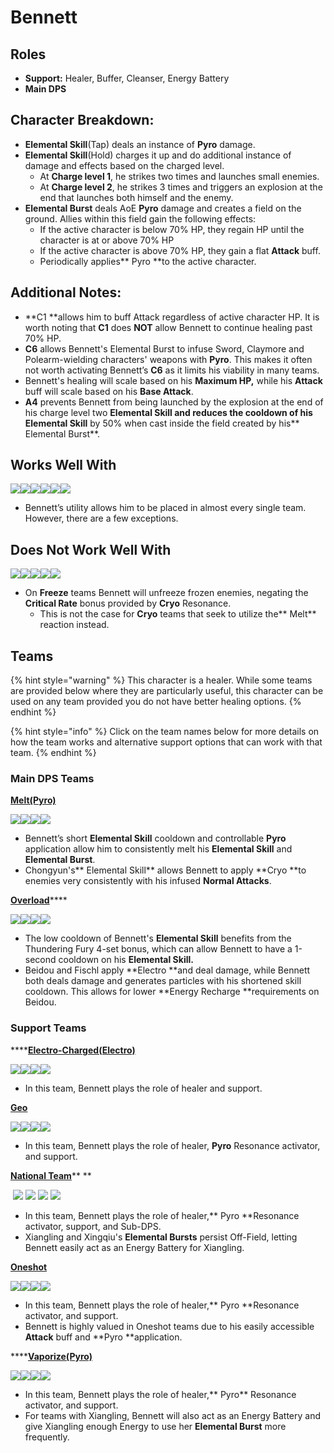# Bennett

## **Roles**

* **Support:** Healer, Buffer, Cleanser, Energy Battery
* **Main DPS**

## **Character Breakdown:**

* **Elemental Skill**(Tap) deals an instance of **Pyro** damage.&#x20;
* **Elemental Skill**(Hold) charges it up and do additional instance of damage and effects based on the charged level.
  * At **Charge level 1**, he strikes two times and launches small enemies.
  * At **Charge level 2**, he strikes 3 times and triggers an explosion at the end that launches both himself and the enemy.
* **Elemental Burst** deals AoE **Pyro** damage and creates a field on the ground. Allies within this field gain the following effects:
  * If the active character is below 70% HP, they regain HP until the character is at or above 70% HP
  * If the active character is above 70% HP, they gain a flat **Attack** buff.
  * Periodically applies** Pyro **to the active character.

## **Additional Notes:**

* **C1 **allows him to buff Attack regardless of active character HP. It is worth noting that **C1** does **NOT** allow Bennett to continue healing past 70% HP.
* **C6** allows Bennett's Elemental Burst to infuse Sword, Claymore and Polearm-wielding characters' weapons with **Pyro**. This makes it often not worth activating Bennett’s **C6** as it limits his viability in many teams.
* Bennett's healing will scale based on his **Maximum HP,** while his **Attack** buff will scale based on his **Base Attack**.
* **A4** prevents Bennett from being launched by the explosion at the end of his charge level two **Elemental Skill **and reduces the cooldown of his** Elemental Skill** by 50% when cast inside the field created by his** Elemental Burst**.

## Works Well With

![](../../.gitbook/assets/Element\_Anemo.webp)![](../../.gitbook/assets/Element\_Cryo.webp)![](../../.gitbook/assets/Element\_Electro.webp)![](../../.gitbook/assets/Element\_Hydro.webp)![](../../.gitbook/assets/Element\_Pyro.webp)![](../../.gitbook/assets/Element\_Geo.webp)

* Bennett’s utility allows him to be placed in almost every single team. However, there are a few exceptions.

## **Does Not Work Well With**

![](../../.gitbook/assets/UI\_AvatarIcon\_Ayaka.png)![](../../.gitbook/assets/UI\_AvatarIcon\_Chongyun.png)![](../../.gitbook/assets/UI\_AvatarIcon\_Ganyu.png)![](../../.gitbook/assets/UI\_AvatarIcon\_Kaeya.png)![](../../.gitbook/assets/UI\_AvatarIcon\_Rosaria.png)

* On **Freeze** teams Bennett will unfreeze frozen enemies, negating the **Critical Rate** bonus provided by **Cryo** Resonance.
  * This is not the case for **Cryo** teams that seek to utilize the** Melt** reaction instead.

## **Teams**

{% hint style="warning" %}
This character is a healer. While some teams are provided below where they are particularly useful, this character can be used on any team provided you do not have better healing options.
{% endhint %}

{% hint style="info" %}
Click on the team names below for more details on how the team works and alternative support options that can work with that team.
{% endhint %}

### **Main DPS Teams**

****[**Melt(Pyro)**](../../teams/melt.md)****

![](../../.gitbook/assets/UI\_AvatarIcon\_Bennett.png)![](../../.gitbook/assets/UI\_AvatarIcon\_Chongyun.png)![](../../.gitbook/assets/UI\_AvatarIcon\_Xingqiu.png)![](../../.gitbook/assets/UI\_AvatarIcon\_Sucrose.png)

* Bennett’s short **Elemental Skill** cooldown and controllable **Pyro** application allow him to consistently melt his **Elemental Skill** and **Elemental Burst**.
* Chongyun's** Elemental Skill** allows Bennett to apply **Cryo **to enemies very consistently with his infused **Normal Attacks**.

[**Overload**](../../teams/overload.md)****

![](../../.gitbook/assets/UI\_AvatarIcon\_Bennett.png)![](../../.gitbook/assets/UI\_AvatarIcon\_Beidou.png)![](../../.gitbook/assets/UI\_AvatarIcon\_Fischl.png)![](../../.gitbook/assets/UI\_AvatarIcon\_Xingqiu.png)

* The low cooldown of Bennett's **Elemental Skill** benefits from the Thundering Fury 4-set bonus, which can allow Bennett to have a 1-second cooldown on his **Elemental Skill.**
* Beidou and Fischl apply **Electro **and deal damage, while Bennett both deals damage and generates particles with his shortened skill cooldown. This allows for lower **Energy Recharge **requirements on Beidou.

### Support Teams

****[**Electro-Charged(Electro)**](../../teams/electro-charged.md)

![](../../.gitbook/assets/UI\_AvatarIcon\_Beidou.png)![](../../.gitbook/assets/UI\_AvatarIcon\_Xingqiu.png)![](../../.gitbook/assets/UI\_AvatarIcon\_Fischl.png)![](../../.gitbook/assets/UI\_AvatarIcon\_Bennett.png)

* In this team, Bennett plays the role of healer and support.

****[**Geo**](../../teams/geo.md)****

![](../../.gitbook/assets/UI\_AvatarIcon\_Ningguang.png)![](../../.gitbook/assets/UI\_AvatarIcon\_Zhongli.png)![](../../.gitbook/assets/UI\_AvatarIcon\_Xiangling.png)![](../../.gitbook/assets/UI\_AvatarIcon\_Bennett.png)

* In this team, Bennett plays the role of healer, **Pyro** Resonance activator, and support.

**​**[**National Team**](https://genshinteambuilds.gitbook.io/teams/teams/other)** **​

​ ![](../../.gitbook/assets/UI\_AvatarIcon\_Xiangling.png) ![](../../.gitbook/assets/UI\_AvatarIcon\_Xingqiu.png) ![](../../.gitbook/assets/UI\_AvatarIcon\_Chongyun.png) ![](../../.gitbook/assets/UI\_AvatarIcon\_Bennett.png)

* In this team, Bennett plays the role of healer,** Pyro **Resonance activator, support, and Sub-DPS.
* Xiangling and Xingqiu's **Elemental Bursts** persist Off-Field, letting Bennett easily act as an Energy Battery for Xiangling.

****[**Oneshot**](broken-reference/)****

![](../../.gitbook/assets/ui\_avataricon\_tartaglia.png)![](../../.gitbook/assets/UI\_AvatarIcon\_Bennett.png)![](../../.gitbook/assets/UI\_AvatarIcon\_Mona.png)![](../../.gitbook/assets/UI\_AvatarIcon\_Sucrose.png)

* In this team, Bennett plays the role of healer,** Pyro **Resonance activator, and support.
* Bennett is highly valued in Oneshot teams due to his easily accessible **Attack** buff and **Pyro **application.

****[**Vaporize(Pyro)**](../../teams/reverse-vaporize.md)

![](../../.gitbook/assets/UI\_AvatarIcon\_Diluc.png)![](../../.gitbook/assets/UI\_AvatarIcon\_Xingqiu.png)![](../../.gitbook/assets/UI\_AvatarIcon\_Sucrose.png)![](../../.gitbook/assets/UI\_AvatarIcon\_Bennett.png)

* In this team, Bennett plays the role of healer,** Pyro** Resonance activator, and support.
* For teams with Xiangling, Bennett will also act as an Energy Battery and give Xiangling enough Energy to use her **Elemental Burst** more frequently.
